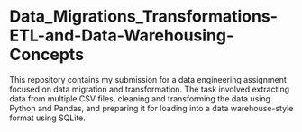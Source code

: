 # Data_Migrations_Transformations-ETL-and-Data-Warehousing-Concepts
This repository contains my submission for a data engineering assignment focused on data migration and transformation. The task involved extracting data from multiple CSV files, cleaning and transforming the data using Python and Pandas, and preparing it for loading into a data warehouse-style format using SQLite.
